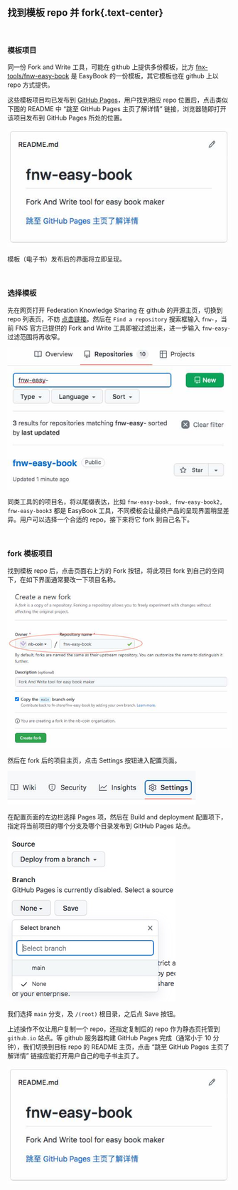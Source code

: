 找到模板 repo 并 fork{.text-center}
---------------------------------

&nbsp;

### 模板项目

同一份 Fork and Write 工具，可能在 github 上提供多份模板，比方 [fnx-tools/fnw-easy-book](https://github.com/fnx-tools/fnw-easy-book) 是 EasyBook 的一份模板，其它模板也在 github 上以 repo 方式提供。

这些模板项目均已发布到 [GitHub Pages](https://pages.github.com/)，用户找到相应 repo 位置后，点击类似下图的 README 中 “跳至 GitHub Pages 主页了解详情” 链接，浏览器随即打开该项目发布到 GitHub Pages 所处的位置。

![Jump to GitHub Pages](res/readme_ref.jpg)

模板（电子书）发布后的界面将立即呈现。

&nbsp;

### 选择模板

先在网页打开 Federation Knowledge Sharing 在 github 的开源主页，切换到 repo 列表页，不妨 [点击链接](https://github.com/fnx-tools?tab=repositories)。然后在 `Find a repository` 搜索框输入 `fnw-`，当前 FNS 官方已提供的 Fork and Write 工具即被过滤出来，进一步输入 `fnw-easy-` 过滤范围将再收窄。

![filter repositories](res/repo_filter.jpg)

同类工具的的项目名，将以尾缀表达，比如 `fnw-easy-book, fnw-easy-book2, fnw-easy-book3` 都是 EasyBook 工具，不同模板会让最终产品的呈现界面稍显差异。用户可以选择一个合适的 repo，接下来将它 fork 到自己名下。

&nbsp;

### fork 模板项目

找到模板 repo 后，点击页面右上方的 Fork 按钮，将此项目 fork 到自己的空间下，在如下界面通常要改一下项目名称。

![fork](res/fork_repo.jpg)

然后在 fork 后的项目主页，点击 Settings 按钮进入配置页面。

![settings](res/repo_settings.jpg)

在配置页面的左边栏选择 Pages 项，然后在 Build and deployment 配置项下，指定将当前项目的哪个分支及哪个目录发布到 GitHub Pages 站点。

![settings](res/select_branch.jpg)

我们选择 `main` 分支，及 `/(root)` 根目录，之后点 Save 按钮。

上述操作不仅让用户复制一个 repo，还指定复制后的 repo 作为静态页托管到 `github.io` 站点。等 github 服务器构建 GitHub Pages 完成（通常小于 10 分钟），我们切换到目标 repo 的 README 主页，点击 “跳至 GitHub Pages 主页了解详情” 链接应能打开用户自己的电子书主页了。

![Jump to GitHub Pages](res/readme_ref.jpg)
